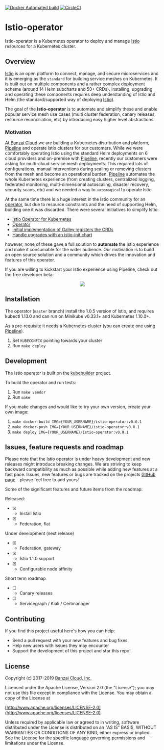 [![Docker Automated build](https://img.shields.io/docker/automated/banzaicloud/istio-operator.svg)](https://hub.docker.com/r/banzaicloud/istio-operator/)
[![CircleCI](https://circleci.com/gh/banzaicloud/istio-operator/tree/master.svg?style=shield)](https://circleci.com/gh/banzaicloud/istio-operator/tree/master)

# Istio-operator

Istio-operator is a Kubernetes operator to deploy and manage [Istio](https://istio.io/) resources for a Kubernetes cluster.

## Overview

[Istio](https://istio.io/) is an open platform to connect, manage, and secure microservices and it is emerging as the `standard` for building service meshes on Kubernetes. It is built out on multiple components and a rather complex deployment scheme (around 14 Helm subcharts and 50+ CRDs). Installing, upgrading and operating these components requires deep understanding of Istio and Helm (the standard/supported way of deploying [Istio](https://istio.io/)).

The goal of the **Istio-operator** is to automate and simplify these and enable popular service mesh use cases (multi cluster federation, canary releases, resource reconciliation, etc) by introducing easy higher level abstractions.

### Motivation

At [Banzai Cloud](https://banzaicloud.com) we are building a Kubernetes distribution and platform, [Pipeline](https://github.com/banzaicloud/pipeline) and operate Istio clusters for our customers. While we were comfortably operating Istio using the standard Helm deployments on 6 cloud providers and on-premise with [Pipeline](https://github.com/banzaicloud/pipeline), recently our customers were asking for multi-cloud service mesh deployments. This required lots of configurations, manual interventions during scaling or removing clusters from the mesh and become an operational burden. [Pipeline](https://github.com/banzaicloud/pipeline) automates the whole Kubernetes experience (from creating clusters, centralized logging, federated monitoring, multi-dimensional autoscaling, disaster recovery, security scans, etc) and we needed a way to `automagically` operate Istio.

At the same time there is a huge interest in the Istio community for an [operator](https://github.com/istio/istio/issues/9333), but due to resource constraints and the need of supporting Helm, building one it was discarded. There were several initiatives to simplify Istio:

- [Istio Operator for Kubernetes](https://github.com/istio/istio/issues/9333)
- [Operator](https://github.com/istio/istio/pull/10015)
- [Initial implementation of Galley registers the CRDs](https://github.com/istio/istio/pull/10120)
- [Handle upgrades with an istio-init chart](https://github.com/istio/istio/pull/10562)

however, none of these gave a full solution to **automate** the Istio experience and make it consumable for the wider audience. Our motivation is to build an open source solution and a community which drives the innovation and features of this operator.

If you are willing to kickstart your Istio experience using Pipeline, check out the free developer beta:
<p align="center">
  <a href="https://beta.banzaicloud.io">
  <img src="https://camo.githubusercontent.com/a487fb3128bcd1ef9fc1bf97ead8d6d6a442049a/68747470733a2f2f62616e7a6169636c6f75642e636f6d2f696d672f7472795f706970656c696e655f627574746f6e2e737667">
  </a>
</p>


## Installation

The operator (`master` branch) install the 1.0.5 version of Istio, and requires kubectl 1.13.0 and can run on Minikube v0.33.1+ and Kubernetes 1.10.0+.

As a pre-requisite it needs a Kubernetes cluster (you can create one using [Pipeline](https://github.com/banzaicloud/pipeline)).


1. Set `KUBECONFIG` pointing towards your cluster
2. Run `make deploy`

## Development

The Istio operator is built on the [kubebuilder](https://github.com/kubernetes-sigs/kubebuilder) project.

To build the operator and run tests:

1. Run `make vendor`
2. Run `make`

If you make changes and would like to try your own version, create your own image:

1. `make docker-build IMG={YOUR_USERNAME}/istio-operator:v0.0.1`
2. `make docker-push IMG={YOUR_USERNAME}/istio-operator:v0.0.1`
3. `make deploy IMG={YOUR_USERNAME}/istio-operator:v0.0.1`

## Issues, feature requests and roadmap

Please note that the Istio operator is under heavy development and new releases might introduce breaking changes. We are striving to keep backward compatibility as much as possible while adding new features at a fast pace. Issues, new features or bugs are tracked on the projects [GitHub page]() - please feel free to add yours!

Some of the significant features and future items from the roadmap:

Released:

- [x] - Install Istio
- [x] - Federation, flat

Under development (next release)

- [x] - Federation, gateway
- [x] - Istio 1.1.0 support
- [x] - Configurable node affinity

Short term roadmap

- [ ] - Canary releases
- [ ] - Servicegraph / Kiali / Certmanager

## Contributing

If you find this project useful here's how you can help:

- Send a pull request with your new features and bug fixes
- Help new users with issues they may encounter
- Support the development of this project and star this repo!

## License

Copyright (c) 2017-2019 [Banzai Cloud, Inc.](https://banzaicloud.com)

Licensed under the Apache License, Version 2.0 (the "License");
you may not use this file except in compliance with the License.
You may obtain a copy of the License at

[http://www.apache.org/licenses/LICENSE-2.0](http://www.apache.org/licenses/LICENSE-2.0)

Unless required by applicable law or agreed to in writing, software
distributed under the License is distributed on an "AS IS" BASIS,
WITHOUT WARRANTIES OR CONDITIONS OF ANY KIND, either express or implied.
See the License for the specific language governing permissions and
limitations under the License.
